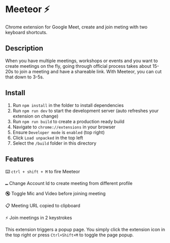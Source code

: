 # Meeteor ⚡️ 

Chrome extension for Google Meet, create and join meting with two keyboard shortcuts.

## Description
When you have multiple meetings, workshops or events and you want to create meetings on the fly, going through official process takes about 15-20s to join a meeting and have a shareable link. With Meeteor, you can cut that down to 3-5s.

## Install

1. Run `npm install` in the folder to install dependencies
2. Run `npm run dev` to start the development server (auto refreshes your extension on change)
3. Run `npm run build` to create a production ready build
4. Navigate to `chrome://extensions` in your browser
5. Ensure `Developer mode` is `enabled` (top right)
6. Click `Load unpacked` in the top left
7. Select the `/build` folder in this directory

## Features

⌨️ `ctrl + shift + M` to fire Meeteor

⑉ Change Account Id to create meeting from different profile

🔇 Toggle Mic and Video before joining meeting

📋 Meeting URL copied to clipboard

⚡️ Join meetings in 2 keystrokes

This extension triggers a popup page. You simply click the extension icon in the top right or press `Ctrl+Shift+M` to toggle the page popup.
